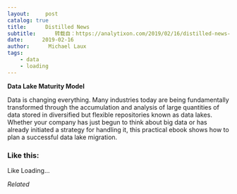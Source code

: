 ```yaml
---
layout:     post
catalog: true
title:      Distilled News
subtitle:      转载自：https://analytixon.com/2019/02/16/distilled-news-978/
date:      2019-02-16
author:      Michael Laux
tags:
    - data
    - loading
---
```


**Data Lake Maturity Model**

Data is changing everything. Many industries today are being fundamentally transformed through the accumulation and analysis of large quantities of data stored in diversified but flexible repositories known as data lakes. Whether your company has just begun to think about big data or has already initiated a strategy for handling it, this practical ebook shows how to plan a successful data lake migration.





### Like this:

Like Loading...


*Related*

